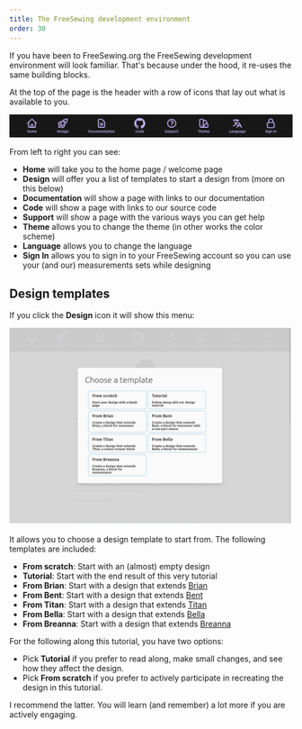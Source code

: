 ```yaml
---
title: The FreeSewing development environment
order: 30
---
```


If you have been to FreeSewing.org the FreeSewing development environment will look familiar.
That's because under the hood, it re-uses the same building blocks.

At the top of the page is the header with a row of icons that lay out what is available to you.

![The icons in the header of the FreeSewing development environment](./header.png)

From left to right you can see:

- **Home** will take you to the home page / welcome page
- **Design** will offer you a list of templates to start a design from (more on this below)
- **Documentation** will show a page with links to our documentation
- **Code** will show a page with links to our source code
- **Support** will show a page with the various ways you can get help
- **Theme** allows you to change the theme (in other works the color scheme)
- **Language** allows you to change the language
- **Sign In** allows you to sign in to your FreeSewing account so you can use
  your (and our) measurements sets while designing

## Design templates

If you click the **Design** icon it will show this menu:

![Design templates provided by the FreeSewing development environment](./templates.png)

It allows you to choose a design template to start from. The following templates are included:

- **From scratch**: Start with an (almost) empty design
- **Tutorial**: Start with the end result of this very tutorial
- **From Brian**: Start with a design that extends [Brian]('https://freesewing.org/designs/brian)
- **From Bent**: Start with a design that extends [Bent]('https://freesewing.org/designs/bent)
- **From Titan**: Start with a design that extends [Titan]('https://freesewing.org/designs/titan)
- **From Bella**: Start with a design that extends [Bella]('https://freesewing.org/designs/bella)
- **From Breanna**: Start with a design that extends [Breanna]('https://freesewing.org/designs/breanna)

For the following along this tutorial, you have two options:

- Pick **Tutorial** if you prefer to read along, make small changes, and see how they affect the design.
- Pick **From scratch** if you prefer to actively participate in recreating the design in this tutorial.

I recommend the latter. You will learn (and remember) a lot more if you are actively engaging.

